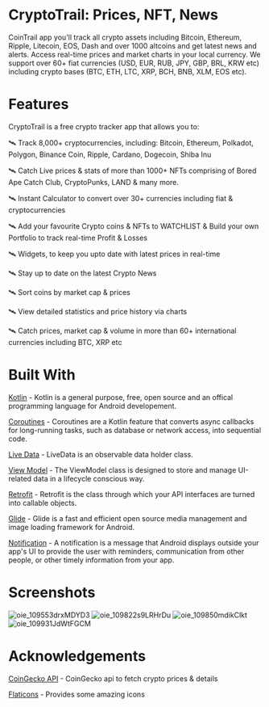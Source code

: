 # CryptoTrail: Prices, NFT, News

CoinTrail app you'll track all crypto assets including Bitcoin, Ethereum, Ripple, Litecoin, EOS, Dash and over 1000 altcoins and get latest news and alerts. Access real-time prices and market charts in your local currency. We support over 60+ fiat currencies (USD, EUR, RUB, JPY, GBP, BRL, KRW etc) including crypto bases (BTC, ETH, LTC, XRP, BCH, BNB, XLM, EOS etc).

# Features

CryptoTrail is a free crypto tracker app that allows you to:

🛰️ Track 8,000+ cryptocurrencies, including: Bitcoin, Ethereum, Polkadot, Polygon, Binance Coin, Ripple, Cardano, Dogecoin, Shiba Inu

🛰️ Catch Live prices & stats of more than 1000+ NFTs comprising of Bored Ape Catch Club, CryptoPunks, LAND & many more.

🛰️ Instant Calculator to convert over 30+ currencies including fiat & cryptocurrencies

🛰️ Add your favourite Crypto coins & NFTs to WATCHLIST & Build your own Portfolio to track real-time Profit & Losses

🛰️ Widgets, to keep you upto date with latest prices in real-time

🛰️ Stay up to date on the latest Crypto News

🛰️ Sort coins by market cap & prices

🛰️ View detailed statistics and price history via charts

🛰️ Catch prices, market cap & volume in more than 60+ international currencies including BTC, XRP etc

# Built With

[Kotlin](https://kotlinlang.org/) - Kotlin is a general purpose, free, open source and an offical programming language for Android developement.

[Coroutines](https://kotlinlang.org/docs/coroutines-guide.html) - Coroutines are a Kotlin feature that converts async callbacks for long-running tasks, such as database or network access, into sequential code.

[Live Data](https://developer.android.com/topic/libraries/architecture/livedata) - LiveData is an observable data holder class.

[View Model](https://developer.android.com/topic/libraries/architecture/viewmodel) - The ViewModel class is designed to store and manage UI-related data in a lifecycle conscious way.

[Retrofit](https://square.github.io/retrofit/) - Retrofit is the class through which your API interfaces are turned into callable objects.

[Glide](https://github.com/bumptech/glide) - Glide is a fast and efficient open source media management and image loading framework for Android.

[Notification](https://developer.android.com/develop/ui/views/notifications) - A notification is a message that Android displays outside your app's UI to provide the user with reminders, communication from other people, or other timely information from your app.

# Screenshots

![oie_109553drxMDYD3](https://github.com/AsifKhan1104/Crypto-Prices/assets/15685856/19f9160f-7ee9-4595-b969-4745b890a944)
   ![oie_109822s9LRHrDu](https://github.com/AsifKhan1104/Crypto-Prices/assets/15685856/ef3ead3d-8a7b-438d-8489-dca9aafa0fbb)
   ![oie_109850mdikClkt](https://github.com/AsifKhan1104/Crypto-Prices/assets/15685856/51e776a1-2095-4993-b96d-f6bba14779c5)
   ![oie_109931JdWtFGCM](https://github.com/AsifKhan1104/Crypto-Prices/assets/15685856/1160de95-f4f2-4109-a924-99ab8772fd75)

# Acknowledgements
[CoinGecko API](https://www.coingecko.com/en/api) - CoinGecko api to fetch crypto prices & details

[Flaticons](https://www.flaticon.com/) - Provides some amazing icons
